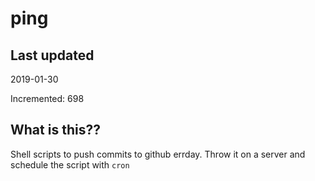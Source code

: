 # ping

## Last updated
2019-01-30

Incremented: 698

## What is this??
Shell scripts to push commits to github errday. Throw it on a server and schedule the script with `cron`
